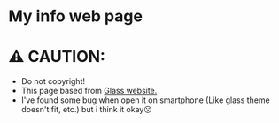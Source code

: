 # My info web page

# ⚠ CAUTION:

* Do not copyright!
* This page based from <a href="https://github.com/developedbyed/glass-website">Glass website.</a>
* I've found some bug when open it on smartphone (Like glass theme doesn't fit, etc.) but i think it okay😗
